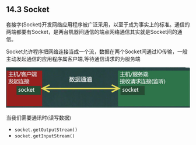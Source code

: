 ## 14.3 Socket

套接字(Socket)开发网络应用程序被广泛采用，以至于成为事实上的标准。通信的两端都要有Socket，是两台机器间通信的端点网络通信其实就是Socket间的通信。

Socket允许程序把网络连接当成一个流，数据在两个Socket间通过IO传输，一般主动发起通信的应用程序属客户端,等待通信请求的为服务端

![img](14-2.png)

当我们需要通讯时(读写数据)

- `socket.getOutputStream()`
- `socket.getInputStream()`

